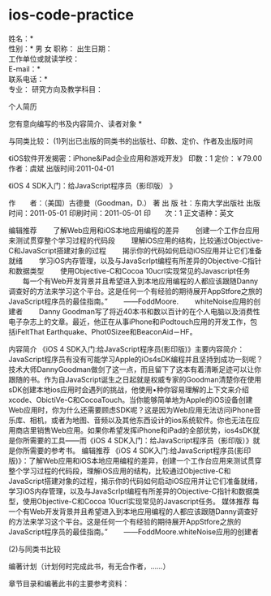 ios-code-practice
=================
姓名：*	
性别：*	男  女
职称：	
出生日期：	
工作单位或就读学校：	
E-mail：*	
联系电话：*	
专业：	
研究方向及教学科目：

个人简历

您有意向编写的书及内容简介、读者对象 *

与同类比较：
(1)列出已出版的同类书的出版社、印数、定价、作者及出版时间

《iOS软件开发揭密：iPhone&iPad企业应用和游戏开发》 印数：1  定价：￥79.00  作者：虞斌   出版时间:2011-04-01

《iOS 4 SDK入门：给JavaScript程序员（影印版） 》

作　　者：（美国）古德曼（Goodman，D.） 著
出 版 社：东南大学出版社
出版时间：2011-05-01
印刷时间：2011-05-01
印　　次：1
正文语种：英文

编辑推荐
　　了解Web应用和iOS本地应用编程的差异
　　创建一个工作台应用来测试贯穿整个学习过程的代码段
　　理解iOS应用的结构，比较通过Objective-C和JavaScript搭建对象的过程
　　揭示你的代码如何启动iOS应用并让它们准备就绪
　　学习iOS内存管理，以及与JavaScrIpt编程有所差异的Objective-C指针和数据类型
　　使用Objective-C和Cocoa 10ucrl实现常见的Javascript任务
　　每一个有Web开发背景并且希望进入到本地应用编程的人都应该跟随Danny调查好的方法来学习这个平台。这是任何一个有经验的期待展开AppStfore之旅的JavaScript程序员的最佳指南。”
　　——FoddMoore.
　　whiteNoise应用的创建者
　　Danny Goodman写了将近40本书和数以百计的在个人电脑以及消费性电子杂志上的文章。最近，他正在从事iPhone和iPodtouch应用的开发工作，包括iFeltThat Earthquake、Phot0Sizee和BeaconAid－HF。


内容简介
《iOS 4 SDK入门:给JavaScript程序员(影印版)》主要内容简介：JavaScript程序员有没有可能学习Apple的iOs4sDK编程并且坚持到成功一刻呢？技术大师DannyGoodman做剑了这一点，而且留下了这本有着清晰足迹可以让你跟随的书。作为自JavaScript诞生之日起就是权威专家的Goodman清楚你在使用sDK创建本地ios应用时会遇列的挑战，他使用•种你容易理解的上下文来介绍xcode、ObictiVe-C和CocoaTouch。当你能够简单地为Apple的iOS设备创建Web应用时，你为什么还需要顾虑SDK呢？这是因为Web应用无法访问iPhone音乐库、相机，或者为地图、音频以及其他东西设计的ios系统软件。你也无法在应用商店里销售Web应用。如果你希望发挥iPhone和iPad的全部优势，ios4sDK就是你所需要的工具——而《iOS 4 SDK入门：给JavaScript程序员（影印版）》就是你所需要的参考书。
编辑推荐
《iOS 4 SDK入门:给JavaScript程序员(影印版)》：了解Web应用和iOS本地应用编程的差异，创建一个工作台应用来测试贯穿整个学习过程的代码段，理解iOS应用的结构，比较通过Objective-C和JavaScript搭建对象的过程，揭示你的代码如何启动iOS应用并让它们准备就绪，学习iOS内存管理，以及与JavaScrIpt编程有所差异的Objective-C指针和数据类型，使用Objective-C和Cocoa 10ucrl实现常见的Javascript任务。
媒体推荐
每一个有Web开发背景并且希望进入到本地应用编程的人都应该跟随Danny调查好的方法来学习这个平台。这是任何一个有经验的期待展开AppStfore之旅的JavaScript程序员的最佳指南。”
　　——FoddMoore.whiteNoise应用的创建者





(2)与同类书比较

 编著计划（计划何时完成此书，有无合作者，……）

 章节目录和编著此书的主要参考资料：
